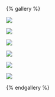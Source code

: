 {% gallery %}

![](https://yournotes.oss-cn-beijing.aliyuncs.com/gallery/eating/IMG_1123.jpg)

![](https://yournotes.oss-cn-beijing.aliyuncs.com/gallery/eating/IMG_1127.jpg)

![](https://yournotes.oss-cn-beijing.aliyuncs.com/gallery/eating/IMG_1120E.jpg)

![](https://yournotes.oss-cn-beijing.aliyuncs.com/gallery/eating/IMG_1066.jpg)

![](https://yournotes.oss-cn-beijing.aliyuncs.com/gallery/eating/IMG_1053.jpg)

![](https://yournotes.oss-cn-beijing.aliyuncs.com/gallery/eating/IMG_1044.jpg)

{% endgallery %}